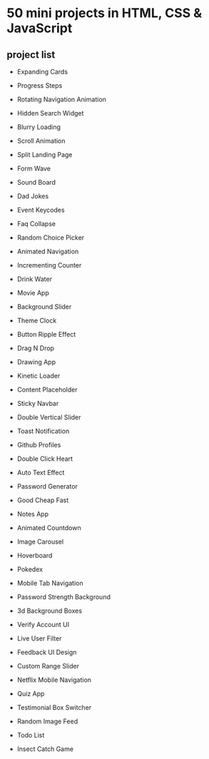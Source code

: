# 50 mini projects in HTML, CSS & JavaScript

## project list

- Expanding Cards

- Progress Steps

- Rotating Navigation Animation

- Hidden Search Widget

- Blurry Loading

- Scroll Animation

- Split Landing Page

- Form Wave

- Sound Board

- Dad Jokes

- Event Keycodes

- Faq Collapse

- Random Choice Picker

- Animated Navigation

- Incrementing Counter

- Drink Water

- Movie App

- Background Slider

- Theme Clock

- Button Ripple Effect

- Drag N Drop

- Drawing App

- Kinetic Loader

- Content Placeholder

- Sticky Navbar

- Double Vertical Slider

- Toast Notification

- Github Profiles

- Double Click Heart

- Auto Text Effect

- Password Generator

- Good Cheap Fast

- Notes App

- Animated Countdown

- Image Carousel

- Hoverboard

- Pokedex

- Mobile Tab Navigation

- Password Strength Background

- 3d Background Boxes

- Verify Account UI

- Live User Filter

- Feedback UI Design

- Custom Range Slider

- Netflix Mobile Navigation

- Quiz App

- Testimonial Box Switcher

- Random Image Feed

- Todo List

- Insect Catch Game
